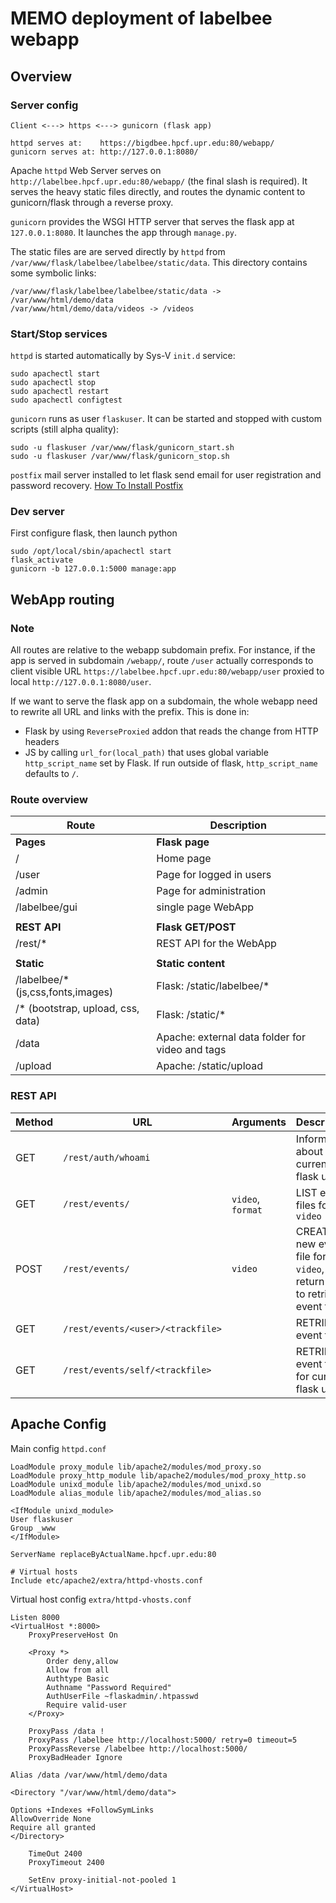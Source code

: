# MEMO deployment of labelbee webapp

Overview
------------

### Server config

```
Client <---> https <---> gunicorn (flask app)

httpd serves at:    https://bigdbee.hpcf.upr.edu:80/webapp/
gunicorn serves at: http://127.0.0.1:8080/
```

Apache `httpd` Web Server serves on `http://labelbee.hpcf.upr.edu:80/webapp/` (the final slash is required). It serves the heavy static files directly, and routes the dynamic content to gunicorn/flask through a reverse proxy. 

`gunicorn` provides the WSGI HTTP server that serves the flask app at `127.0.0.1:8080`. It launches the app through `manage.py`.

The static files are are served directly by `httpd` from `/var/www/flask/labelbee/labelbee/static/data`. This directory contains some symbolic links:

```
/var/www/flask/labelbee/labelbee/static/data -> /var/www/html/demo/data
/var/www/html/demo/data/videos -> /videos
```

### Start/Stop services

`httpd` is started automatically by Sys-V `init.d` service:

```
sudo apachectl start
sudo apachectl stop
sudo apachectl restart
sudo apachectl configtest
```

`gunicorn` runs as user `flaskuser`. It can be started and stopped with custom scripts (still alpha quality):

```
sudo -u flaskuser /var/www/flask/gunicorn_start.sh
sudo -u flaskuser /var/www/flask/gunicorn_stop.sh
```

`postfix` mail server installed to let flask send email for user registration and password recovery. 
[How To Install Postfix](https://www.digitalocean.com/community/tutorials/how-to-install-postfix-on-centos-6)

### Dev server

First configure flask, then launch python
```
sudo /opt/local/sbin/apachectl start
flask_activate
gunicorn -b 127.0.0.1:5000 manage:app
```


WebApp routing
----------------

### Note 

All routes are relative to the webapp subdomain prefix. For instance, if the app is served in subdomain `/webapp/`, route `/user` actually corresponds to client visible URL `https://labelbee.hpcf.upr.edu:80/webapp/user` proxied to local `http://127.0.0.1:8080/user`.

If we want to serve the flask app on a subdomain, the whole webapp need to rewrite all URL and links with the prefix. This is done in:

- Flask by using `ReverseProxied` addon that reads the change from HTTP headers
- JS by calling `url_for(local_path)` that uses global variable `http_script_name` set by Flask. If run outside of flask, `http_script_name` defaults to `/`.

### Route overview

| Route     | Description    |
| --------- | --- |
| **Pages** | **Flask page**
| /               | Home page |
| /user           | Page for logged in users |
| /admin          | Page for administration | |
| /labelbee/gui   | single page WebApp |
| |
| **REST API** | **Flask GET/POST**
| /rest/*         | REST API for the WebApp |
| |
| **Static**   | **Static content**
| /labelbee/* (js,css,fonts,images)    | Flask: /static/labelbee/* |
| /* (bootstrap, upload, css, data)    | Flask: /static/*
| /data     | Apache: external data folder for video and tags |
| /upload   | Apache: /static/upload  |

### REST API

| Method    | URL    | Arguments | Description |
| --------- | --- | ------ | ----- |
| GET   | `/rest/auth/whoami` | | Information about current flask user |
| GET   | `/rest/events/`     | `video`, `format` | LIST event files for `video` |
| POST   | `/rest/events/`     | `video` | CREATE new event file for `video`, return URI to retrieve event file |
| GET   | `/rest/events/<user>/<trackfile>`     | | RETRIEVE event file |
| GET   | `/rest/events/self/<trackfile>`     | | RETRIEVE event file for current flask user |


Apache Config
-------------

Main config `httpd.conf`

```
LoadModule proxy_module lib/apache2/modules/mod_proxy.so
LoadModule proxy_http_module lib/apache2/modules/mod_proxy_http.so
LoadModule unixd_module lib/apache2/modules/mod_unixd.so
LoadModule alias_module lib/apache2/modules/mod_alias.so

<IfModule unixd_module>
User flaskuser
Group _www
</IfModule>

ServerName replaceByActualName.hpcf.upr.edu:80

# Virtual hosts
Include etc/apache2/extra/httpd-vhosts.conf
```

Virtual host config `extra/httpd-vhosts.conf`

```
Listen 8000
<VirtualHost *:8000>
    ProxyPreserveHost On

    <Proxy *>
        Order deny,allow
        Allow from all
        Authtype Basic
        Authname "Password Required"
        AuthUserFile ~flaskadmin/.htpasswd
        Require valid-user
    </Proxy>

    ProxyPass /data !
    ProxyPass /labelbee http://localhost:5000/ retry=0 timeout=5
    ProxyPassReverse /labelbee http://localhost:5000/
    ProxyBadHeader Ignore

Alias /data /var/www/html/demo/data

<Directory "/var/www/html/demo/data"> 

Options +Indexes +FollowSymLinks
AllowOverride None
Require all granted
</Directory>

    TimeOut 2400
    ProxyTimeout 2400

    SetEnv proxy-initial-not-pooled 1
</VirtualHost>
